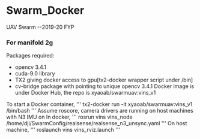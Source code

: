 # Swarm_Docker
UAV Swarm --2019-20 FYP
### For manifold 2g 
Packages required:
- opencv 3.4.1
- cuda-9.0 library
- TX2 giving docker access to gpu[tx2-docker wrapper script under /bin]
- cv-bridge package with pointing to unique opencv 3.4.1
Docker image is under Docker Hub, the repo is xyaoab/swarmuav:vins_v1

To start a Docker container,
'''
tx2-docker run -it xyaoab/swarmuav:vins_v1 /bin/bash
'''
Assume roscore, camera drivers are running on host machines with N3 IMU on 
In docker,
'''
rosrun vins vins_node /home/dji/SwarmConfig/realsense/realsense_n3_unsync.yaml 
'''
On host machine, 
'''
roslaunch vins vins_rviz.launch
'''

